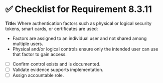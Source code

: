 # ✅ Checklist for Requirement 8.3.11

**Title:** Where authentication factors such as physical or logical security tokens, smart cards, or certificates are used:
- Factors are assigned to an individual user and not shared among multiple users. 
- Physical and/or logical controls ensure only the intended user can use that factor to gain access.

- [ ] Confirm control exists and is documented.
- [ ] Validate evidence supports implementation.
- [ ] Assign accountable role.
